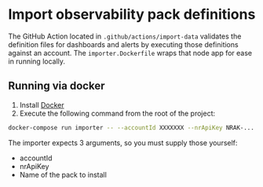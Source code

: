 # Import observability pack definitions

The GitHub Action located in `.github/actions/import-data` validates the definition files for dashboards and alerts by executing those definitions against an account. The `importer.Dockerfile` wraps that node app for ease in running locally.

## Running via docker

1. Install [Docker](https://www.docker.com/products/docker-desktop)
2. Execute the following command from the root of the project:

```bash
docker-compose run importer -- --accountId XXXXXXX --nrApiKey NRAK-... mysql
```

The importer expects 3 arguments, so you must supply those yourself:

* accountId
* nrApiKey
* Name of the pack to install
